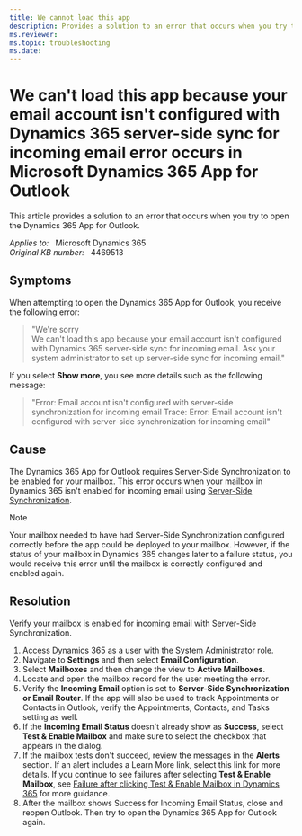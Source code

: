 ```yaml
---
title: We cannot load this app
description: Provides a solution to an error that occurs when you try to open the Dynamics 365 App for Outlook.
ms.reviewer: 
ms.topic: troubleshooting
ms.date: 
---
```

# We can't load this app because your email account isn't configured with Dynamics 365 server-side sync for incoming email error occurs in Microsoft Dynamics 365 App for Outlook

This article provides a solution to an error that occurs when you try to open the Dynamics 365 App for Outlook.

_Applies to:_ &nbsp; Microsoft Dynamics 365  
_Original KB number:_ &nbsp; 4469513

## Symptoms

When attempting to open the Dynamics 365 App for Outlook, you receive the following error:

> "We're sorry  
We can't load this app because your email account isn't configured with Dynamics 365 server-side sync for incoming email. Ask your system administrator to set up server-side sync for incoming email."

If you select **Show more**, you see more details such as the following message:

> "Error: Email account isn't configured with server-side synchronization for incoming email Trace: Error: Email account isn't configured with server-side synchronization for incoming email"

## Cause

The Dynamics 365 App for Outlook requires Server-Side Synchronization to be enabled for your mailbox. This error occurs when your mailbox in Dynamics 365 isn't enabled for incoming email using [Server-Side Synchronization](/power-platform/admin/set-up-server-side-synchronization-of-email-appointments-contacts-and-tasks).

> [!NOTE]
> Your mailbox needed to have had Server-Side Synchronization configured correctly before the app could be deployed to your mailbox. However, if the status of your mailbox in Dynamics 365 changes later to a failure status, you would receive this error until the mailbox is correctly configured and enabled again.

## Resolution

Verify your mailbox is enabled for incoming email with Server-Side Synchronization.

1. Access Dynamics 365 as a user with the System Administrator role.
2. Navigate to **Settings** and then select **Email Configuration**.
3. Select **Mailboxes** and then change the view to **Active Mailboxes**.
4. Locate and open the mailbox record for the user meeting the error.
5. Verify the **Incoming Email** option is set to **Server-Side Synchronization or Email Router**. If the app will also be used to track Appointments or Contacts in Outlook, verify the Appointments, Contacts, and Tasks setting as well.
6. If the **Incoming Email Status** doesn't already show as **Success**, select **Test & Enable Mailbox** and make sure to select the checkbox that appears in the dialog.
7. If the mailbox tests don't succeed, review the messages in the **Alerts** section. If an alert includes a Learn More link, select this link for more details. If you continue to see failures after selecting **Test & Enable Mailbox**, see [Failure after clicking Test & Enable Mailbox in Dynamics 365](https://support.microsoft.com/help/4091246) for more guidance.
8. After the mailbox shows Success for Incoming Email Status, close and reopen Outlook. Then try to open the Dynamics 365 App for Outlook again.
